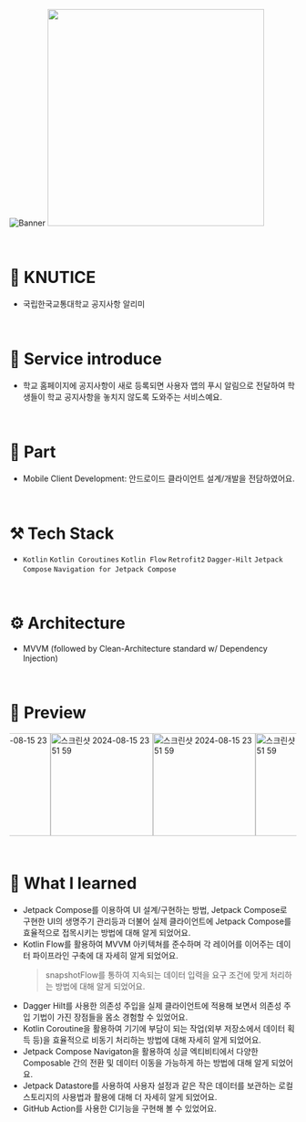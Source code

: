 ![Banner](https://github.com/user-attachments/assets/67608836-b085-4d6b-9f6f-faa562e20912)
[<img width="380px;" src="https://github.com/user-attachments/assets/e49643e6-3e2b-4a33-97fb-d2f94a8ea91e"/>](https://play.google.com/store/apps/details?id=com.doyoonkim.knutice)

<br>


# 🔔 KNUTICE
- 국립한국교통대학교 공지사항 알리미

<br>

# 💁 Service introduce
- 학교 홈페이지에 공지사항이 새로 등록되면 사용자 앱의 푸시 알림으로 전달하여 학생들이 학교 공지사항을 놓치지 않도록 도와주는 서비스예요.

<br>

# 🙋 Part
- Mobile Client Development: 안드로이드 클라이언트 설계/개발을 전담하였어요.


<br>

# ⚒️ Tech Stack
- `Kotlin` `Kotlin Coroutines` `Kotlin Flow` `Retrofit2` `Dagger-Hilt` `Jetpack Compose` `Navigation for Jetpack Compose`

<br>

# ⚙️ Architecture
- MVVM (followed by Clean-Architecture standard w/ Dependency Injection)


<br>

# 📱 Preview
<div style="display: flex; overflow-x: auto; justify-content: center; margin-bottom: 10px;">
  <img width="180" alt="스크린샷 2024-08-15 23 51 59" src="https://github.com/user-attachments/assets/5ba32b68-0103-4609-83e0-20cc1a4d58f3">
  <img width="180" alt="스크린샷 2024-08-15 23 51 59" src="https://github.com/user-attachments/assets/3b8021c6-74f5-40a4-a1e7-447f2773a62f">
  <img width="180" alt="스크린샷 2024-08-15 23 51 59" src="https://github.com/user-attachments/assets/e800a5eb-7ea8-4431-ad3e-0cdfd74c8b3f">
  <img width="180" alt="스크린샷 2024-08-15 23 51 59" src="https://github.com/user-attachments/assets/64a89caa-8ed2-41a4-9128-18870bc93e90">
  <img width="180" alt="스크린샷 2024-08-15 23 51 59" src="https://github.com/user-attachments/assets/d9cb1e37-67b1-484a-bf29-ae446f79a469">
  <img width="180" alt="스크린샷 2024-08-15 23 51 59" src="https://github.com/user-attachments/assets/faa05f29-d41d-4def-b483-ed0655f1c116">
</div>

<br>

# 🧐 What I learned
- Jetpack Compose를 이용하여 UI 설계/구현하는 방법, Jetpack Compose로 구현한 UI의 생명주기 관리등과 더불어 실제 클라이언트에 Jetpack Compose를 효율적으로 접목시키는 방법에 대해 알게 되었어요.
- Kotlin Flow를 활용하여 MVVM 아키텍쳐를 준수하며 각 레이어를 이어주는 데이터 파이프라인 구축에 대 자세히 알게 되었어요.
  > snapshotFlow를 통하여 지속되는 데이터 입력을 요구 조건에 맞게 처리하는 방법에 대해 알게 되었어요.
- Dagger Hilt를 사용한 의존성 주입을 실제 클라이언트에 적용해 보면서 의존성 주입 기법이 가진 장점들을 몸소 경험할 수 있었어요.
- Kotlin Coroutine을 활용하여 기기에 부담이 되는 작업(외부 저장소에서 데이터 획득 등)을 효율적으로 비동기 처리하는 방법에 대해 자세히 알게 되었어요.
- Jetpack Compose Navigaton을 활용하여 싱글 엑티비티에서 다양한 Composable 간의 전환 및 데이터 이동을 가능하게 하는 방법에 대해 알게 되었어요.
- Jetpack Datastore를 사용하여 사용자 설정과 같은 작은 데이터를 보관하는 로컬 스토리지의 사용법과 활용에 대해 더 자세히 알게 되었어요.
- GitHub Action를 사용한 CI기능을 구현해 볼 수 있었어요.
